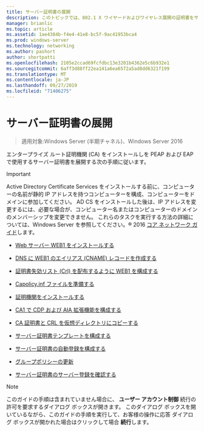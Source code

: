 ```yaml
---
title: サーバー証明書の展開
description: このトピックでは、802.1 X ワイヤードおよびワイヤレス展開の証明書をサーバーのデプロイ ガイドの一部
manager: brianlic
ms.topic: article
ms.assetid: 1ae4384b-f4e4-41e8-bc5f-9ac41953bca4
ms.prod: windows-server
ms.technology: networking
ms.author: pashort
author: shortpatti
ms.openlocfilehash: 2105e2ccad69fcfdbc13e3201b4362e5c6b932e1
ms.sourcegitcommit: 6aff3d88ff22ea141a6ea6572a5ad8dd6321f199
ms.translationtype: MT
ms.contentlocale: ja-JP
ms.lasthandoff: 09/27/2019
ms.locfileid: "71406275"
---
```

# <a name="server-certificate-deployment"></a>サーバー証明書の展開

>適用対象:Windows Server (半期チャネル)、Windows Server 2016

エンタープライズ ルート証明機関 (CA) をインストールしを PEAP および EAP で使用するサーバー証明書を展開する次の手順に従います。  
  
> [!IMPORTANT]  
> Active Directory Certificate Services をインストールする前に、コンピューターの名前が静的 IP アドレスを持つコンピューターを構成、コンピューターをドメインに参加してください。 AD CS をインストールした後は、IP アドレスを変更するには、必要な場合が、コンピューター名またはコンピューターのドメインのメンバーシップを変更できません。 これらのタスクを実行する方法の詳細については、Windows Server を参照してください。&reg; 2016 [コア ネットワーク ガイド](../../Core-Network-Guide.md)します。  

  
-   [Web サーバー WEB1 をインストールする](../../../core-network-guide/cncg/server-certs/Install-the-Web-Server-WEB1.md)  
  
-   [DNS に WEB1 のエイリアス (CNAME) レコードを作成する](../../../core-network-guide/cncg/server-certs/Create-an-Alias-CNAME-Record-in-DNS-for-WEB1.md)  
  
-   [証明書失効リスト (Crl) を配布するように WEB1 を構成する](../../../core-network-guide/cncg/server-certs/Configure-WEB1-to-Distribute-Certificate-Revocation-Lists.md)  
  
-   [Capolicy.inf ファイルを準備する](../../../core-network-guide/cncg/server-certs/Prepare-the-CAPolicy-inf-File.md)  
  
-   [証明機関をインストールする](../../../core-network-guide/cncg/server-certs/Install-the-Certification-Authority.md)  
  
-   [CA1 で CDP および AIA 拡張機能を構成する](../../../core-network-guide/cncg/server-certs/Configure-the-CDP-and-AIA-Extensions-on-CA1.md)  
  
-   [CA 証明書と CRL を仮想ディレクトリにコピーする](../../../core-network-guide/cncg/server-certs/Copy-the-CA-Certificate-and-CRL-to-the-Virtual-Directory.md)  
  
-   [サーバー証明書テンプレートを構成する](../../../core-network-guide/cncg/server-certs/Configure-the-Server-Certificate-Template.md)  
  
-   [サーバー証明書の自動登録を構成する](../../../core-network-guide/cncg/server-certs/Configure-Server-Certificate-Autoenrollment.md)  
  
-   [グループポリシーの更新](../../../core-network-guide/cncg/server-certs/Refresh-Group-Policy.md)  
  
-   [サーバー証明書のサーバー登録を確認する](../../../core-network-guide/cncg/server-certs/Verify-Server-Enrollment-of-a-Server-Certificate.md)  
  
> [!NOTE]  
> このガイドの手順は含まれていません場合に、 **ユーザー アカウント制御** 続行の許可を要求するダイアログ ボックスが開きます。 このダイアログ ボックスを開いているながら、このガイドの手順を実行して、お客様の操作に応答 ダイアログ ボックスが開かれた場合はクリックして場合 **続行**します。  
  


